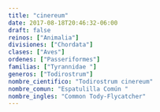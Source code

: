 ```yaml
---
title: "cinereum"
date: 2017-08-18T20:46:32-06:00
draft: false
reinos: ["Animalia"]
divisiones: ["Chordata"]
clases: ["Aves"]
ordenes: ["Passeriformes"]
familias: ["Tyrannidae "]
generos: ["Todirostrum"]
nombre_cientifico: "Todirostrum cinereum"
nombre_comun: "Espatulilla Común "
nombre_ingles: "Common Tody-Flycatcher"
---
```

